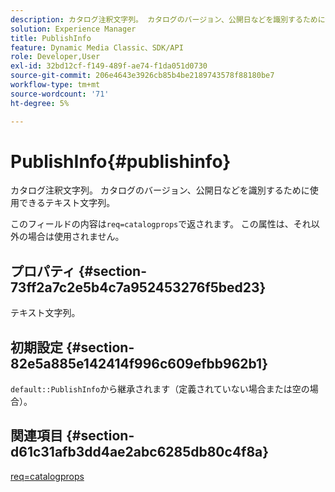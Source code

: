 ```yaml
---
description: カタログ注釈文字列。 カタログのバージョン、公開日などを識別するために使用できるテキスト文字列。
solution: Experience Manager
title: PublishInfo
feature: Dynamic Media Classic、SDK/API
role: Developer,User
exl-id: 32bd12cf-f149-489f-ae74-f1da051d0730
source-git-commit: 206e4643e3926cb85b4be2189743578f88180be7
workflow-type: tm+mt
source-wordcount: '71'
ht-degree: 5%

---
```


# PublishInfo{#publishinfo}

カタログ注釈文字列。 カタログのバージョン、公開日などを識別するために使用できるテキスト文字列。

このフィールドの内容は`req=catalogprops`で返されます。 この属性は、それ以外の場合は使用されません。

## プロパティ {#section-73ff2a7c2e5b4c7a952453276f5bed23}

テキスト文字列。

## 初期設定 {#section-82e5a885e142414f996c609efbb962b1}

`default::PublishInfo`から継承されます（定義されていない場合または空の場合）。

## 関連項目 {#section-d61c31afb3dd4ae2abc6285db80c4f8a}

[req=catalogprops](../../../../../is-api/http-ref/image-serving-api-ref/c-http-protocol-reference/c-command-reference/r-req/r-catalogprops.md#reference-d7f7438291dd44a1afb6963155625426)
